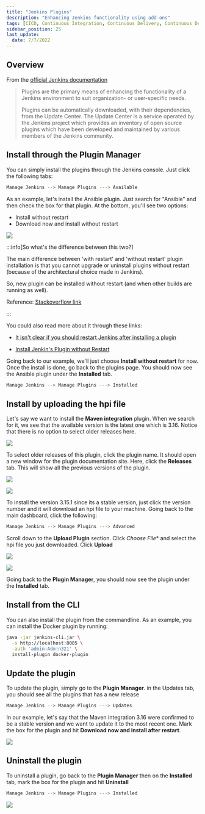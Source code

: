 ```yaml
---
title: "Jenkins Plugins"
description: "Enhancing Jenkins functionality using add-ons"
tags: [CICD, Continuous Integration, Continuous Delivery, Continuous Deployment, Jenkins]
sidebar_position: 25
last_update:
  date: 7/7/2022
---
```




## Overview 

From the [official Jenkins documentation](https://www.jenkins.io/doc/book/managing/plugins/)

> Plugins are the primary means of enhancing the functionality of a Jenkins environment to suit organization- or user-specific needs.
>
> Plugins can be automatically downloaded, with their dependencies, from the Update Center. The Update Center is a service operated by the Jenkins project which provides an inventory of open source plugins which have been developed and maintained by various members of the Jenkins community.


## Install through the Plugin Manager

You can simply install the plugins through the Jenkins console. Just click the following tabs:

```bash
Manage Jenkins --> Manage Plugins ---> Available 
```

As an example, let's install the Ansible plugin. Just search for "Ansible" and then check the box for that plugin. At the bottom, you'll see two options:

- Install without restart
- Download now and install without restart

<div class='img-center'>

![](/img/docs/tjenplugins2choice.png)

</div>

:::info[So what's the difference between this two?]

The main difference between 'with restart' and 'without restart' plugin installation is that you cannot upgrade or uninstall plugins without restart (because of the architectural choice made in Jenkins).

So, new plugin can be installed without restart (and when other builds are running as well).

Reference: [Stackoverflow link](https://stackoverflow.com/questions/53910252/jenkins-plugin-installation-with-and-without-restart-difference#:~:text=1%20Answer&text=The%20main%20difference%20between%20'with,builds%20are%20running%20as%20well)

:::

You could also read more about it through these links:

- [It isn't clear if you should restart Jenkins after installing a plugin](https://issues.jenkins.io/browse/JENKINS-18718)

- [Install Jenkin's Plugin without Restart](https://stackoverflow.com/questions/24184475/install-jenkins-plugin-without-restart/27785711)

Going back to our example, we'll just choose **Install without restart** for now. Once the install is done, go back to the plugins page. You should now see the Ansible plugin under the **Installed** tab.

```bash
Manage Jenkins --> Manage Plugins ---> Installed
```


## Install by uploading the hpi file

Let's say we want to install the **Maven integration** plugin. When we search for it, we see that the available version is the latest one which is 3.16. Notice that there is no option to select older releases here.

<div class='img-center'>

![](/img/docs/tjenmaven1.png)

</div>

To select older releases of this plugin, click the plugin name. It should open a new window for the plugin documentation site. Here, click the **Releases** tab. This will show all the previous versions of the plugin.

<div class='img-center'>

![](/img/docs/tjenmaven2.png)

</div>

<div class='img-center'>

![](/img/docs/tjenmaven3.png)

</div>

To install the version 3.15.1 since its a stable version, just click the version number and it will download an hpi file to your machine. Going back to the main dashboard, click the following:

```bash
Manage Jenkins --> Manage Plugins ---> Advanced
```

Scroll down to the **Upload Plugin** section. Click *Choose File** and select the hpi file you just downloaded. Click **Upload**

<div class='img-center'>

![](/img/docs/tjenmaven4.png)

</div>

<div class='img-center'>

![](/img/docs/tjenmaven5.png)

</div>

Going back to the **Plugin Manager**, you should now see the plugin under the **Installed** tab.


## Install from the CLI 

You can also install the plugin from the commandline. As an example, you can install the Docker plugin by running:

```bash
java -jar jenkins-cli.jar \
  -s http://localhost:8085 \
  -auth 'admin:Adm!n321' \
  install-plugin docker-plugin 
```

## Update the plugin

To update the plugin, simply go to the **Plugin Manager**. in the Updates tab, you should see all the plugins that has a new release

```bash
Manage Jenkins --> Manage Plugins ---> Updates
```

In our example, let's say that the Maven integration 3.16 were confirmed to be a stable version and we want to update it to the most recent one. Mark the box for the plugin and hit **Download now and install after restart**. 

<div class='img-center'>

![](/img/docs/tjenmaven6.png)

</div>



## Uninstall the plugin

To uninstall a plugin, go back to the **Plugin Manager** then on the **Installed** tab, mark the box for the plugin and hit **Uninstall**

```bash
Manage Jenkins --> Manage Plugins ---> Installed
```

<div class='img-center'>

![](/img/docs/tjenmavenuninstall.png)

</div>



